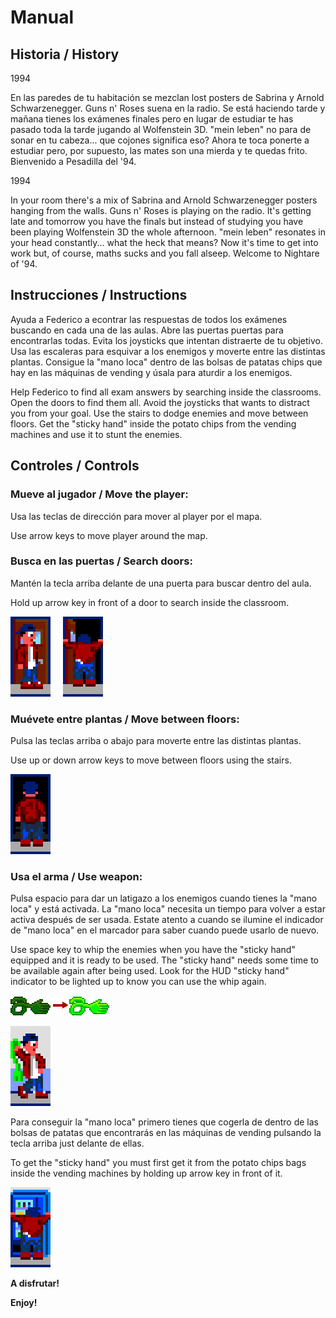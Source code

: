 # Manual

## Historia / History

1994

En las paredes de tu habitación se mezclan lost posters de Sabrina y Arnold Schwarzenegger. Guns n' Roses suena en la radio. Se está haciendo tarde y mañana tienes los exámenes finales pero en lugar de estudiar te has pasado toda la tarde jugando al Wolfenstein 3D. "mein leben" no para de sonar en tu cabeza... que cojones significa eso? Ahora te toca ponerte a estudiar pero, por supuesto, las mates son una mierda y te quedas frito. Bienvenido a Pesadilla del '94.

1994

In your room there's a mix of Sabrina and Arnold Schwarzenegger posters hanging from the walls. Guns n' Roses is playing on the radio. It's getting late and tomorrow you have the finals but instead of studying you have been playing Wolfenstein 3D the whole afternoon. "mein leben" resonates in your head constantly... what the heck that means? Now it's time to get into work but, of course, maths sucks and you fall alseep. Welcome to Nightare of '94.

## Instrucciones / Instructions

Ayuda a Federico a econtrar las respuestas de todos los exámenes buscando en cada una de las aulas. Abre las puertas puertas para encontrarlas todas. Evita los joysticks que intentan distraerte de tu objetivo. Usa las escaleras para esquivar a los enemigos y moverte entre las distintas plantas. Consigue la "mano loca" dentro de las bolsas de patatas chips que hay en las máquinas de vending y úsala para aturdir a los enemigos.

Help Federico to find all exam answers by searching inside the classrooms. Open the doors to find them all. Avoid the joysticks that wants to distract you from your goal. Use the stairs to dodge enemies and move between floors. Get the "sticky hand" inside the potato chips from the vending machines and use it to stunt the enemies.

## Controles / Controls

### Mueve al jugador / Move the player:

Usa las teclas de dirección para mover al player por el mapa.

Use arrow keys to move player around the map.

### Busca en las puertas / Search doors:

Mantén la tecla arriba delante de una puerta para buscar dentro del aula.

Hold up arrow key in front of a door to search inside the classroom.

![alt door sprite](door1.png) &nbsp;&nbsp;&nbsp; ![alt door open sprite](door2.png)

### Muévete entre plantas / Move between floors:

Pulsa las teclas arriba o abajo para moverte entre las distintas plantas.

Use up or down arrow keys to move between floors using the stairs.

![alt stairs](stairs.png)

### Usa el arma / Use weapon:

Pulsa espacio para dar un latigazo a los enemigos cuando tienes la "mano loca" y está activada. La "mano loca" necesita un tiempo para volver a estar activa después de ser usada. Estate atento a cuando se ilumine el indicador de "mano loca" en el marcador para saber cuando puede usarlo de nuevo.

Use space key to whip the enemies when you have the "sticky hand" equipped and it is ready to be used. The "sticky hand" needs some time to be available again after being used. Look for the HUD "sticky hand" indicator to be lighted up to know you can use the whip again.

![alt mano local](whip_hud.png)

![alt shooting](whip.png)

Para conseguir la "mano loca" primero tienes que cogerla de dentro de las bolsas de patatas que encontrarás en las máquinas de vending pulsando la tecla arriba just delante de ellas.

To get the "sticky hand" you must first get it from the potato chips bags inside the vending machines by holding up arrow key in front of it.

![alt vending machine](vending.png)

**A disfrutar!**

**Enjoy!**
